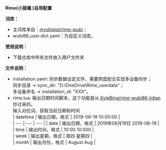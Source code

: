 **Rime(小狼毫 )自用配置**

**词库：**
  * 主词库来自：[myshiqiqi/rime-wubi](https://github.com/myshiqiqi/rime-wubi)；
  * wubi86_user.dict.yaml：为自定义词库。
    
**使用说明：**

  - 下载仓库中所有文件放入用户文件夹

**文件说明：**
  
  * installation.yaml: 同步数据设定文件，需要网盘配合实现多设备同步；    
    同步目录 → sync_dir: "D:\\OneDrive\\Rime_userdata"；    
    多设备命名 → installation_id: "XXX"。
  * rime.lua: 输出日期时间脚本，这个功能是从[ KyleBing/rime-wubi86-jidian ](https://github.com/KyleBing/rime-wubi86-jidian)抄过来的。    
      输入对应词，获取当前日期和时间    
         | datetime | 输出日期，格式 | 2019-06-19 10:00:00 |    
         | --- | --- | --- | 
         | date | 输出日期，格式 | 2019年06月19日 2019-06-19 |    
         | time | 输出时间，格式 | 10:00 10:000 |    
         | week | 输出星期，格式 | 周四 星期四 |    
         | month | 输出月份，格式 | August Aug |    

